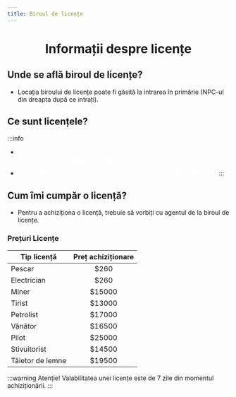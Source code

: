 ```yaml
---
title: Biroul de licențe
---
```



# <span class="title-font"><center>Informații despre licențe</center></span>

## <span class="header-font">Unde se află biroul de licențe?</span>

- Locația biroului de licențe poate fi găsită la intrarea în primărie (NPC-ul din dreapta după ce intrați).

## <span class="header-font">Ce sunt licențele?</span>

:::info
- <span style="color:white">Licențele sunt documente care atestă faptul că dețineți cunoștințele necesare pentru a practica un anumit job.</span>

- <span style="color:white">Licențele sunt necesare pentru a putea practica legal anumite joburi.</span>
:::

## <span class="header-font">Cum îmi cumpăr o licență?</span>

- Pentru a achiziționa o licență, trebuie să vorbiți cu agentul de la biroul de licențe.

### Prețuri Licențe

| Tip licență          | Preț achiziționare |
| -------------------  | :-----------------:|
| Pescar               |    $260            |
| Electrician          |    $260            |
| Miner                |    $15000          |
| Tirist               |    $13000          |
| Petrolist            |    $17000          |
| Vânător              |    $16500          |
| Pilot                |    $25000          |
| Stivuitorist         |    $14500          |
| Tăietor de lemne     |    $19500          |

:::warning Atenție!
Valabilitatea unei licențe este de 7 zile din momentul achiziționării.
:::